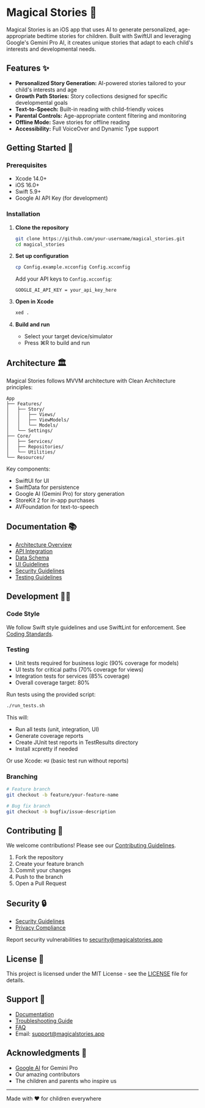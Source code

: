 # Magical Stories 🌟

Magical Stories is an iOS app that uses AI to generate personalized, age-appropriate bedtime stories for children. Built with SwiftUI and leveraging Google's Gemini Pro AI, it creates unique stories that adapt to each child's interests and developmental needs.

## Features ✨

- **Personalized Story Generation:** AI-powered stories tailored to your child's interests and age
- **Growth Path Stories:** Story collections designed for specific developmental goals
- **Text-to-Speech:** Built-in reading with child-friendly voices
- **Parental Controls:** Age-appropriate content filtering and monitoring
- **Offline Mode:** Save stories for offline reading
- **Accessibility:** Full VoiceOver and Dynamic Type support

## Getting Started 🚀

### Prerequisites
- Xcode 14.0+
- iOS 16.0+
- Swift 5.9+
- Google AI API Key (for development)

### Installation

1. **Clone the repository**
   ```bash
   git clone https://github.com/your-username/magical_stories.git
   cd magical_stories
   ```

2. **Set up configuration**
   ```bash
   cp Config.example.xcconfig Config.xcconfig
   ```
   Add your API keys to `Config.xcconfig`:
   ```
   GOOGLE_AI_API_KEY = your_api_key_here
   ```

3. **Open in Xcode**
   ```bash
   xed .
   ```

4. **Build and run**
   - Select your target device/simulator
   - Press ⌘R to build and run

## Architecture 🏛️

Magical Stories follows MVVM architecture with Clean Architecture principles:

```
App
├── Features/
│   ├── Story/
│   │   ├── Views/
│   │   ├── ViewModels/
│   │   └── Models/
│   └── Settings/
├── Core/
│   ├── Services/
│   ├── Repositories/
│   └── Utilities/
└── Resources/
```

Key components:
- SwiftUI for UI
- SwiftData for persistence
- Google AI (Gemini Pro) for story generation
- StoreKit 2 for in-app purchases
- AVFoundation for text-to-speech

## Documentation 📚

- [Architecture Overview](documents/technical/architecture-overview.md)
- [API Integration](documents/api/google-ai-integration.md)
- [Data Schema](documents/data/swift-data-schema.md)
- [UI Guidelines](documents/ui/design-system.md)
- [Security Guidelines](documents/security/security-guidelines.md)
- [Testing Guidelines](documents/dev/testing-guidelines.md)

## Development 👩‍💻

### Code Style
We follow Swift style guidelines and use SwiftLint for enforcement. See [Coding Standards](documents/dev/coding-standards.md).

### Testing
- Unit tests required for business logic (90% coverage for models)
- UI tests for critical paths (70% coverage for views)
- Integration tests for services (85% coverage)
- Overall coverage target: 80%

Run tests using the provided script:
```bash
./run_tests.sh
```

This will:
- Run all tests (unit, integration, UI)
- Generate coverage reports
- Create JUnit test reports in TestResults directory
- Install xcpretty if needed

Or use Xcode: `⌘U` (basic test run without reports)

### Branching
```bash
# Feature branch
git checkout -b feature/your-feature-name

# Bug fix branch
git checkout -b bugfix/issue-description
```

## Contributing 🤝

We welcome contributions! Please see our [Contributing Guidelines](CONTRIBUTING.md).

1. Fork the repository
2. Create your feature branch
3. Commit your changes
4. Push to the branch
5. Open a Pull Request

## Security 🔒

- [Security Guidelines](documents/security/security-guidelines.md)
- [Privacy Compliance](documents/security/privacy-compliance.md)

Report security vulnerabilities to security@magicalstories.app

## License 📄

This project is licensed under the MIT License - see the [LICENSE](LICENSE) file for details.

## Support 💬

- [Documentation](docs/)
- [Troubleshooting Guide](documents/maintenance/troubleshooting.md)
- [FAQ](docs/FAQ.md)
- Email: support@magicalstories.app

## Acknowledgments 🙏

- [Google AI](https://ai.google.dev/) for Gemini Pro
- Our amazing contributors
- The children and parents who inspire us

---

Made with ❤️ for children everywhere
